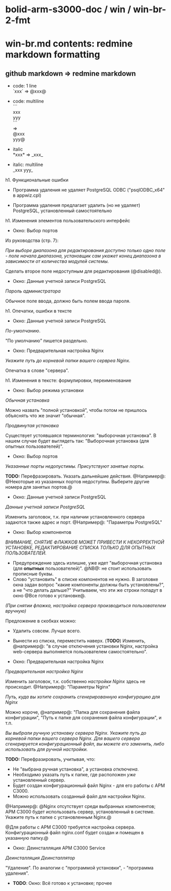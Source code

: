 # bolid-arm-s3000-doc / win / win-br-2-fmt

# win-br.md contents: redmine markdown formatting



## github markdown => redmine markdown

- code: 1 line<br />
\`xxx\` => @xxx@

- code: multiline<br />
\`\`\`<br />
xxx<br />
yyy<br />
\`\`\`<br />
=><br />
@xxx<br />
yyy@

- italic<br />
\*xxx\* => \_xxx\_

- italic: multiline<br />
\_xxx
yyy\_



h1. Функциональные ошибки

- Программа удаления не удаляет PostgreSQL ODBC
  ("psqlODBC_x64" в appwiz.cpl)

- Программа удаления предлагает удалить (но не удаляет)
  PostgreSQL, установленный самостоятельно



h1. Изменения элементов пользовательского интерфейс

- Окно: Выбор портов

Из руководства (стр. 7):

_При выборе диапазона для редактирования доступно только
одно поле - поле начала диапазона, установщик сам укажет
конец диапазона в зависимости от количества модулей системы._

Сделать второе поле недоступным для редактирования (@disabled@).

- Окно: Данные учетной записи PostgreSQL

_Пароль администратора_

Обычное поле ввода, должно быть полем ввода пароля.



h1. Опечатки, ошибки в тексте

- Окно: Данные учетной записи PostgreSQL

_По-умолчанию_.

"По умолчанию" пишется раздельно.

- Окно: Предварительная настройка Nginx

_Укажите путь до корневой папки вашего сервреа Nginx._

Опечатка в слове "сервера".



h1. Изменения в тексте: формулировки, переименование

- Окно: Выбор режима установки

_Обычная установка_

Можно назвать "полной установкой", чтобы потом не пришлось
объяснять что же значит "обычная".

_Продвинутая установка_

Существует устоявшаяся терминология: "выборочная установка".
В нашем случае будет выглядеть так:
"Выборочная установка (для опытных пользователей)".

- Окно: Выбор портов

_Указанные порты недопустимы. Присутствуют занятые порты._

**TODO:** Перефразировать. Указать дальнейшие действия.
@Например@:
@Некоторые из указанных портов недоступны.
Выберите другие номера для занятых портов.@

- Окно: Данные учетной записи PostgreSQL

_Данные учетной записи PostgreSQL_

Изменить заголовок, т.к. при наличии установленного
сервера задаются также адрес и порт.
@Например@:
"Параметры PostgreSQL"

- Окно: Выбор компонентов

_ВНИМАНИЕ, СНЯТИЕ ФЛАЖКОВ МОЖЕТ ПРИВЕСТИ К НЕКОРРЕКТНОЙ УСТАНОВКЕ,
РЕДАКТИРОВАНИЕ СПИСКА ТОЛЬКО ДЛЯ ОПЫТНЫХ ПОЛЬЗОВАТЕЛЕЙ._

- Предупреждение здесь излишне, уже идет
  "выборочная установка (для **опытных** пользователей)".
  @NB@: не стоит использовать прописные буквы.
- Слово "установить" в списке компонентов не нужно.
  В заголовке окна задан вопрос "какие компоненты должны быть установлены?",
  а не "что делать дальше?"
  Учитываем, что эти же строки попадут в окно @Все готово к установке@.

_(При снятии флажка, настройка сервера производиться пользователем вручную)_

Предложение в скобках можно:
- Удалить совсем. Лучше всего.
- Вынести из списка, переместить наверх.
  (**TODO**) Изменить, @например@:
  "в случае отключения установки Nginx, настройка web-сервера
   выполняется пользователем самостоятельно".

- Окно: Предварительная настройка Nginx

_Предварительная настройка Nginx_

Изменить заголовок, т.к. собственно _настройки Nginx_ здесь не происходит.
@Например@:
"Параметры Nginx"

_Путь, куда вы хотите сохранить сгенерированную конфигурацию для Nginx_

Можно короче, @например@: "Папка для сохранения файла конфигурации",
"Путь к папке для сохранения файла конфигурации", и т.п.

_Вы выбрали ручную установку сервера Nginx.
Укажите путь до корневой папки вашего сервера Nginx.
Для вашего сервера сгенерируется конфигурационный файл,
вы можете его заменить,
либо использовать для ручной настройки._

**TODO:** Перефразировать, учитывая, что:
- Не "выбрана ручная установка", а установка _отключена_.
- Необходимо указать путь к папке, где расположен _уже_ установленный сервер.
- Будет создан конфигурационный файл Nginx - для его работы с АРМ С3000.
- Можно использовать созданный файл для настройки Nginx.

@Например@:
@Nginx отсутствует среди выбранных компонентов;
АРМ С3000 будет использовать сервер, установленный в системе.
Укажите путь к папке с установленным Nginx.@

@Для работы с АРМ С3000 требуется настройка сервера.
Конфигурационный файл nginx.conf будет создан и помещен в указанную папку.@

- Окно: Деинсталляция АРМ С3000 Service

_Деинсталляция_
_Деинсталлятор_

"Удаление".
По аналогии с "программой установки", - "программа удаления".

- **TODO**: Окно: Всё готово к установке; прочее


